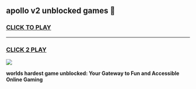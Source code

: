 
## apollo v2 unblocked games 👋
<h3>
<a href="https://premium.freeplayer.one?title=apollo_v2_unblocked_games&ref=13F">CLICK TO PLAY</a></h3>
<hr>

<h3>
<a href="https://premium.freeplayer.one?title=apollo_v2_unblocked_games&ref=13F">CLICK 2 PLAY</a>
  
</h3>

<a href="https://premium.freeplayer.one?title=apollo_v2_unblocked_games&ref=12F/"><img src="https://clearcache.store/games.png"></a>


**worlds hardest game unblocked: Your Gateway to Fun and Accessible Online Gaming**
